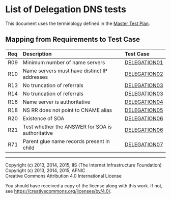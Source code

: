 # List of Delegation DNS tests

This document uses the terminology defined in the [Master Test Plan](../MasterTestPlan.md).

## Mapping from Requirements to Test Case

|Req| Description                                          | Test Case                     |
|:--|:-----------------------------------------------------|:------------------------------|
|R09|Minimum number of name servers                        |[DELEGATION01](delegation01.md)|
|R10|Name servers must have distinct IP addresses          |[DELEGATION02](delegation02.md)|
|R13|No truncation of referrals                            |[DELEGATION03](delegation03.md)|
|R14|No truncation of referrals                            |[DELEGATION03](delegation03.md)|
|R16|Name server is authoritative                          |[DELEGATION04](delegation04.md)|
|R18|NS RR does not point to CNAME alias                   |[DELEGATION05](delegation05.md)|
|R20|Existence of SOA                                      |[DELEGATION06](delegation06.md)|
|R21|Test whether the ANSWER for SOA is authoritative      |[DELEGATION06](delegation06.md)|
|R71|Parent glue name records present in child             |[DELEGATION07](delegation07.md)|

-------

Copyright (c) 2013, 2014, 2015, IIS (The Internet Infrastructure Foundation)  
Copyright (c) 2013, 2014, 2015, AFNIC  
Creative Commons Attribution 4.0 International License

You should have received a copy of the license along with this
work.  If not, see <https://creativecommons.org/licenses/by/4.0/>.
